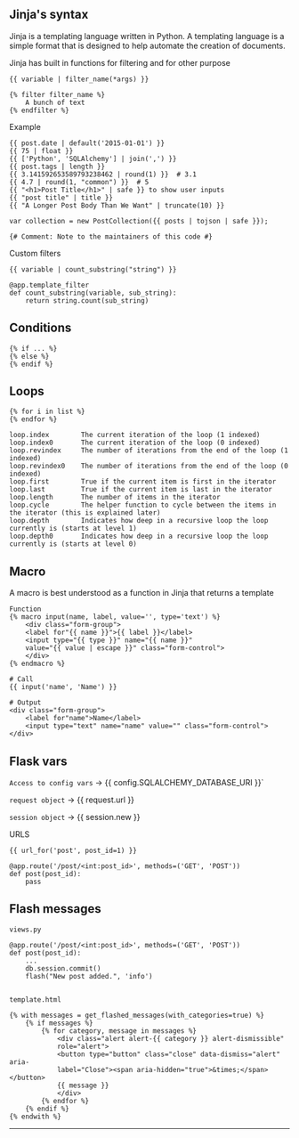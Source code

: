 ## Jinja's syntax

Jinja is a templating language written in Python. A templating language is a simple format
that is designed to help automate the creation of documents.

Jinja has built in functions for filtering and for other purpose

    {{ variable | filter_name(*args) }}

    {% filter filter_name %}
        A bunch of text
    {% endfilter %}

Example 

    {{ post.date | default('2015-01-01') }}
    {{ 75 | float }}
    {{ ['Python', 'SQLAlchemy'] | join(',') }}
    {{ post.tags | length }}
    {{ 3.141592653589793238462 | round(1) }}  # 3.1
    {{ 4.7 | round(1, "common") }}  # 5
    {{ "<h1>Post Title</h1>" | safe }} to show user inputs
    {{ "post title" | title }}
    {{ "A Longer Post Body Than We Want" | truncate(10) }}

    var collection = new PostCollection({{ posts | tojson | safe }});

    {# Comment: Note to the maintainers of this code #}


Custom filters

`{{ variable | count_substring("string") }}`

    @app.template_filter
    def count_substring(variable, sub_string): 
        return string.count(sub_string)


## Conditions
    {% if ... %}
    {% else %}
    {% endif %}

## Loops 
    {% for i in list %}
    {% endfor %}

    loop.index        The current iteration of the loop (1 indexed)
    loop.index0       The current iteration of the loop (0 indexed)
    loop.revindex     The number of iterations from the end of the loop (1 indexed)
    loop.revindex0    The number of iterations from the end of the loop (0 indexed)
    loop.first        True if the current item is first in the iterator
    loop.last         True if the current item is last in the iterator
    loop.length       The number of items in the iterator
    loop.cycle        The helper function to cycle between the items in the iterator (this is explained later)
    loop.depth        Indicates how deep in a recursive loop the loop currently is (starts at level 1)
    loop.depth0       Indicates how deep in a recursive loop the loop currently is (starts at level 0)

## Macro 
A macro is best understood as a function in Jinja that returns a template

    Function
    {% macro input(name, label, value='', type='text') %}
        <div class="form-group">
        <label for"{{ name }}">{{ label }}</label>
        <input type="{{ type }}" name="{{ name }}"
        value="{{ value | escape }}" class="form-control">
        </div>
    {% endmacro %}

    # Call
    {{ input('name', 'Name') }}

    # Output
    <div class="form-group">
        <label for"name">Name</label>
        <input type="text" name="name" value="" class="form-control">
    </div>


## Flask vars

`Access to config vars` -> {{ config.SQLALCHEMY_DATABASE_URI }}`

`request object` -> {{ request.url }}

`session object` -> {{ session.new }}

URLS 

    {{ url_for('post', post_id=1) }}

    @app.route('/post/<int:post_id>', methods=('GET', 'POST'))
    def post(post_id):
        pass


## Flash messages
    views.py 

    @app.route('/post/<int:post_id>', methods=('GET', 'POST'))
    def post(post_id):
        ...
        db.session.commit()
        flash("New post added.", 'info')


    template.html 

    {% with messages = get_flashed_messages(with_categories=true) %}
        {% if messages %}
            {% for category, message in messages %}
                <div class="alert alert-{{ category }} alert-dismissible"
                role="alert">
                <button type="button" class="close" data-dismiss="alert" aria-
                label="Close"><span aria-hidden="true">&times;</span></button>
                {{ message }}
                </div>
            {% endfor %}
        {% endif %}
    {% endwith %}


--- 




